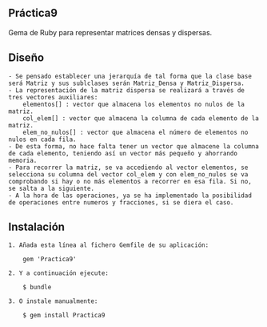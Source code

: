 Práctica9
------------

Gema de Ruby para representar matrices densas y dispersas.

Diseño
----------
    - Se pensado establecer una jerarquía de tal forma que la clase base será Matriz y sus sublclases serán Matriz_Densa y Matriz_Dispersa.
    - La representación de la matriz dispersa se realizará a través de tres vectores auxiliares:
        elementos[] : vector que almacena los elementos no nulos de la matriz.
        col_elem[] : vector que almacena la columna de cada elemento de la matriz.
        elem_no_nulos[] : vector que almacena el número de elementos no nulos en cada fila.
    - De esta forma, no hace falta tener un vector que almacene la columna de cada elemento, teniendo así un vector más pequeño y ahorrando memoria.
    - Para recorrer la matriz, se va accediendo al vector elementos, se selecciona su columna del vector col_elem y con elem_no_nulos se va comprobando si hay o no más elementos a recorrer en esa fila. Si no, se salta a la siguiente.
    - A la hora de las operaciones, ya se ha implementado la posibilidad de operaciones entre numeros y fracciones, si se diera el caso.


Instalación
------------

    1. Añada esta línea al fichero Gemfile de su aplicación:

        gem 'Practica9'

    2. Y a continuación ejecute:

        $ bundle

    3. O instale manualmente:

        $ gem install Practica9

    
